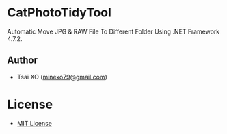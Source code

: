 # CatPhotoTidyTool
Automatic Move JPG & RAW File To Different Folder Using .NET Framework 4.7.2.

## Author
- Tsai XO (minexo79@gmail.com)

# License
- [MIT License](https://opensource.org/license/mit)